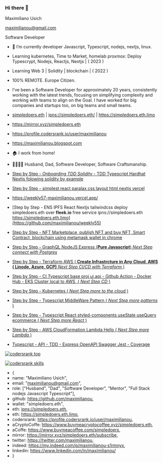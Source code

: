 ### Hi there 👋 

<!--
**maximilianou/maximilianou** is a ✨ _special_ ✨ repository because its `README.md` (this file) appears on your GitHub profile.

Here are some ideas to get you started:

- 🔭 I’m currently working on ...
- 🌱 I’m currently learning ...
- 👯 I’m looking to collaborate on ...
- 🤔 I’m looking for help with ...
- 💬 Ask me about ...
- 📫 How to reach me: ...
- 😄 Pronouns: ...
- ⚡ Fun fact: ...
-->

Maximiliano Usich

maximilianou@gmail.com

Software Developer

- 🔭 I’m currently developer Javascript, Typescript, nodejs, nextjs, linux.

- Learning kubernetes, Time to Market, homelab proxmox: Deploy Typescrypt, Nodejs, Reactjs, Nextjs | ( 2023 )

- Learning Web 3 | Solidity | blockchain | ( 2022 )
   
- 100% REMOTE. Europe Citizen.

- I’ve been a Software Developer for approximately 20 years, consistently working with the latest trends, focusing on simplifying complexity and working with teams to align on the Goal. I have worked for big companies and startups too, on big teams and small teams.

- [simpledoers.eth](https://simpledoers.eth.limo)  | <ipns://simpledoers.eth/> | <https://simpledoers.eth.limo>

- <https://mirror.xyz/simpledoers.eth> 

- <https://profile.codersrank.io/user/maximilianou> 

- <https://maximilianou.blogspot.com>

- :house: I work from home!

- :family_man_woman_boy_boy: Husband, Dad, Software Developer, Software Craftsmanship.

- [Step by Step - *Onboarding TDD Solidity* - TDD Typescript Hardhat Nextjs folowing solidity by example ](https://github.com/maximilianou/weekly59)
- [Step by Step - simplest react paralax css layout html nextjs vercel ](https://github.com/maximilianou/weekly57)
- <https://weekly57-maximilianou.vercel.app/>
- [Step by Step - ENS IPFS React Nextjs tailwindcss deploy simpledoers.eth over **fleek.io** free service ipns://simpledoers.eth https://simpledoers.eth.limo](https://github.com/maximilianou/weekly55)
- [Step by Step - NFT Marketplace, publish NFT and buy NFT, Smart Contract, blockchain using metamask wallet in chrome](https://github.com/maximilianou/weekly47)
- [Step by Step - GraphQL NodeJS Express (**Pure Javascript**) *Next Step connect with Postgres*](https://github.com/maximilianou/weekly32)
- [Step by Step - Terraform AWS ( **Create Infrastrcture in Any Cloud, AWS ( Linode, Azure, GCP)** *Next Step CI/CD with Terraform* ) ](https://github.com/maximilianou/weekly31)
- [Step by Step - CI Typescript base proj ui,api - Github Action - Docker Hub - EKS Cluster local to AWS, ( *Next Step CD* ) ](https://github.com/maximilianou/weekly30)
- [Step by Step - Kubernetes ( *Next Step more to the cloud* ) ](https://github.com/maximilianou/weekly28)
- [Step by Step - Typescript MiddleWare Pattern ( *Next Step more patterns* ) ](https://github.com/maximilianou/weekly27)
- [Step by Step - Typescript React styled-components useState useQuery ecommerce ( *Next Step more React* ) ](https://github.com/maximilianou/weekly25)
- [Step by Step - AWS CloudFormation Lambda Hello  ( *Next Step more Lambda* ) ](https://github.com/maximilianou/weekly23)
- [Typescript - API - TDD - Express OpenAPI Swagger Jest - Coverage](https://github.com/maximilianou/weekly22)

[![codersrank top](https://cr-ss-service.azurewebsites.net/api/ScreenShot?widget=summary&username=maximilianou&badges=3&show-avatar=false&style=--header-bg-color:%23000;--border-radius:10px)](https://cr-ss-service.azurewebsites.net/api/ScreenShot?widget=summary&username=maximilianou)

[![codersrank skills](https://cr-skills-chart-widget.azurewebsites.net/api/api?username=maximilianou)](https://cr-skills-chart-widget.azurewebsites.net/api/api?username=maximilianou)


- {
-   name: "Maximiliano Usich",
-   email: "maximilianou@gmail.com",
-   role: ["Husband", "Dad", "Software Developer", "Mentor", "Full Stack nodejs Javascript Typescript"],
-   github: <https://github.com/maximilianou>,
-   wallet: "simpledoers.eth",
-   eth: <ipns://simpledoers.eth>,
-   eth: <https://simpledoers.eth.limo>,
-   codersrank: <https://profile.codersrank.io/user/maximilianou>,
-   aCryptoCoffe: <https://www.buymeacryptocoffee.xyz/simpledoers.eth>,
-   aCoffe: <https://www.buymeacoffee.com/simpledoers>,
-   mirror: <https://mirror.xyz/simpledoers.eth/subscribe>,
-   twitter: <https://twitter.com/maximilianou>,
-   indeed: <https://my.indeed.com/p/maximilianou-s1rmnyx>, 
-   linkedin: <https://www.linkedin.com/in/maximilianou/>
- }


